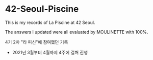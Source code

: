 # 42-Seoul-Piscine

This is my records of La Piscine at 42 Seoul.

The answers I updated were all evaluated by MOULINETTE with 100%.

4기 2차 "라 피신"에 참여했던 기록
- 2021년 3월부터 4월까지 4주에 걸쳐 진행
